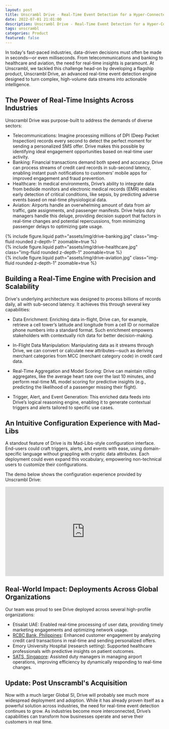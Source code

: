 ```yaml
---
layout: post
title: Unscrambl Drive - Real-Time Event Detection for a Hyper-Connected World
date: 2022-07-01 21:01:00
description: Unscrambl Drive - Real-Time Event Detection for a Hyper-Connected World
tags: unscrambl
categories: Product
featured: false
---
```


In today's fast-paced industries, data-driven decisions must often be made in seconds—or even milliseconds. From telecommunications and banking to healthcare and aviation, the need for real-time insights is paramount. At Unscrambl, we tackled this challenge head-on by developing a flagship product, Unscrambl Drive, an advanced real-time event detection engine designed to turn complex, high-volume data streams into actionable intelligence.

## The Power of Real-Time Insights Across Industries
Unscrambl Drive was purpose-built to address the demands of diverse sectors:

- Telecommunications: Imagine processing millions of DPI (Deep Packet Inspection) records every second to detect the perfect moment for sending a personalized SMS offer. Drive makes this possible by identifying ideal engagement opportunities based on real-time user activity.
- Banking: Financial transactions demand both speed and accuracy. Drive can process streams of credit card records in sub-second latency, enabling instant push notifications to customers’ mobile apps for improved engagement and fraud prevention.
- Healthcare: In medical environments, Drive’s ability to integrate data from bedside monitors and electronic medical records (EMR) enables early detection of critical conditions, like sepsis, by predicting adverse events based on real-time physiological data.
- Aviation: Airports handle an overwhelming amount of data from air traffic, gate assignments, and passenger manifests. Drive helps duty managers handle this deluge, providing decision support that factors in real-time changes and potential repercussions, from minimizing passenger delays to optimizing gate usage.

<div class="row mt-3">
    <div class="col-sm mt-3 mt-md-0">
        {% include figure.liquid path="assets/img/drive-banking.jpg" class="img-fluid rounded z-depth-1" zoomable=true %}
    </div>
    <div class="col-sm mt-3 mt-md-0">
        {% include figure.liquid path="assets/img/drive-healthcare.jpg" class="img-fluid rounded z-depth-1" zoomable=true %}
    </div>
    <div class="col-sm mt-3 mt-md-0">
        {% include figure.liquid path="assets/img/drive-aviation.jpg" class="img-fluid rounded z-depth-1" zoomable=true %}
    </div>
</div>

## Building a Real-Time Engine with Precision and Scalability
Drive's underlying architecture was designed to process billions of records daily, all with sub-second latency. It achieves this through several key capabilities:

- Data Enrichment: Enriching data in-flight, Drive can, for example, retrieve a cell tower’s latitude and longitude from a cell ID or normalize phone numbers into a standard format. Such enrichment empowers stakeholders with contextually rich data for better decision-making.

- In-Flight Data Manipulation: Manipulating data as it streams through Drive, we can convert or calculate new attributes—such as deriving merchant categories from MCC (merchant category code) in credit card data.

- Real-Time Aggregation and Model Scoring: Drive can maintain rolling aggregates, like the average heart rate over the last 10 minutes, and perform real-time ML model scoring for predictive insights (e.g., predicting the likelihood of a passenger missing their flight).

- Trigger, Alert, and Event Generation: This enriched data feeds into Drive’s logical reasoning engine, enabling it to generate contextual triggers and alerts tailored to specific use cases.

## An Intuitive Configuration Experience with Mad-Libs
A standout feature of Drive is its Mad-Libs-style configuration interface. End-users could craft triggers, alerts, and events with ease, using domain-specific language without grappling with cryptic data attributes. Each deployment could even expand this vocabulary, empowering non-technical users to customize their configurations.

The demo below shows the configuration experience provided by Unscrambl Drive:

<div style="position: relative; width: 100%; padding-bottom: 56.25%; height: 0; margin: 1em 0;">
  <iframe
    style="position: absolute; top: 0; left:0; width: 100%; height: 100%"
    width="560"
    height="315"
    src="https://www.youtube.com/embed/efddzWndXT8"
    title="YouTube video player"
    frameborder="0"
    allow="accelerometer; autoplay; clipboard-write; encrypted-media; gyroscope; picture-in-picture; web-share"
    allowfullscreen
  ></iframe>
</div>

## Real-World Impact: Deployments Across Global Organizations
Our team was proud to see Drive deployed across several high-profile organizations:

- Etisalat UAE: Enabled real-time processing of user data, providing timely marketing engagements and optimizing network usage.
- <a href="https://markets.businessinsider.com/news/stocks/rizal-commercial-banking-corporation-partners-with-unscrambl-for-ai-powered-real-time-marketing-1028303674">RCBC Bank, Philippines</a>: Enhanced customer engagement by analyzing credit card transactions in real-time and sending personalized offers.
- Emory University Hospital (research setting): Supported healthcare professionals with predictive insights on patient outcomes.
- <a href="https://www.sats.com.sg/about-sats/awards-and-accolades">SATS, Singapore</a>: Assisted duty managers in managing airport operations, improving efficiency by dynamically responding to real-time changes.


## Update: Post Unscrambl's Acquisition
Now with a much larger Global SI, Drive will probably see much more widespread deployment and adoption. While it has already proven itself as a powerful solution across industries, the need for real-time event detection continues to grow. As industries become more interconnected, Drive’s capabilities can transform how businesses operate and serve their customers in real time.